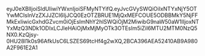 eyJ0eXBlIjoiSldUIiwiYWxnIjoiSFMyNTYifQ.eyJvcGVySWQiOiIxNTYxNjY5OTYwMCIsInVzZXJJZCI6IjJCQ0EzOTZBRUE1MjQxMEFCOUE5ODBBMkY5NjFFMkExIiwicGxhdGZvcm0iOjEsImNhY2hlSWQiOjM2MiwibG9naW50aW1lIjoxNTYxMzQ3NDk1ODIxLCJleHAiOjMxMjMyOTk3OTEsIm5iZiI6MTU2MTM0NzQ5NX0.KzQjsy-0HU28I1k0s96AfkUsC6LSZES69tcHf4g2wXQ,2BCA396AEA52410AB9A980A2F961E2A1